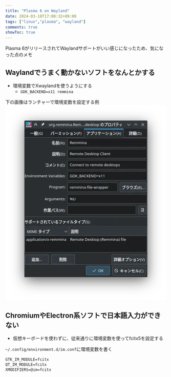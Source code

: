 ```yaml
---
title: "Plasma 6 on Wayland"
date: 2024-03-18T17:00:32+09:00
tags: ["linux","plasma", "wayland"]
comments: true
showToc: true
---
```

Plasma 6がリリースされてWaylandサポートがいい感じになったため、気になった点のメモ

## Waylandでうまく動かないソフトをなんとかする
- 環境変数でXwaylandを使うようにする
  - `GDK_BACKEND=x11 remmina`

下の画像はランチャーで環境変数を設定する例
![xwayland](xwayland.webp)


## ChromiumやElectron系ソフトで日本語入力ができない
- 仮想キーボードを使わずに、従来通りに環境変数を使ってfcitx5を設定する

`~/.config/environment.d/im.conf`に環境変数を書く
```
GTK_IM_MODULE=fcitx
QT_IM_MODULE=fcitx
XMODIFIERS=@im=fcitx
```
